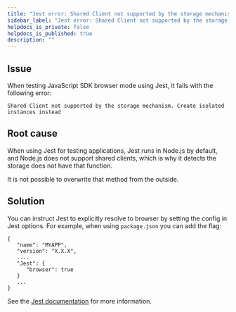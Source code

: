 ```yaml
---
title: "Jest error: Shared Client not supported by the storage mechanism"
sidebar_label: "Jest error: Shared Client not supported by the storage mechanism"
helpdocs_is_private: false
helpdocs_is_published: true
description: ""
---
```


<!-- applies to JavaScript SDK -->

<p>
  <button hidden style={{borderRadius:'8px', border:'1px', fontFamily:'Courier New', fontWeight:'800', textAlign:'left'}}> help.split.io link: https://help.split.io/hc/en-us/articles/360034151511-JavaScript-SDK-Error-Shared-Client-not-supported-by-the-storage-mechanism-Create-isolated-instances-instead </button>
</p>

## Issue

When testing JavaScript SDK browser mode using Jest, it fails with the following error:
```
Shared Client not supported by the storage mechanism. Create isolated instances instead
```

## Root cause

When using Jest for testing applications, Jest runs in Node.js by default, and Node.js does not support shared clients, which is why it detects the storage does not have that function.

It is not possible to overwrite that method from the outside.

## Solution

You can instruct Jest to explicitly resolve to browser by setting the config in Jest options. For example, when using `package.json` you can add the flag:
```
{
   "name": "MYAPP",
   "version": "X.X.X",
   ....
   "Jest": {
      "browser": true
   }
   ...
}
```

See the [Jest documentation](https://Jestjs.io/docs/en/configuration#browser-boolean) for more information.